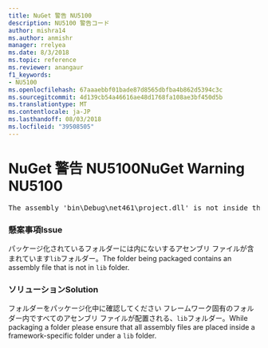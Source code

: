```yaml
---
title: NuGet 警告 NU5100
description: NU5100 警告コード
author: mishra14
ms.author: anmishr
manager: rrelyea
ms.date: 8/3/2018
ms.topic: reference
ms.reviewer: anangaur
f1_keywords:
- NU5100
ms.openlocfilehash: 67aaaebbf01bade87d8565dbfba4b862d5394c3c
ms.sourcegitcommit: 4d139cb54a46616ae48d1768fa108ae3bf450d5b
ms.translationtype: MT
ms.contentlocale: ja-JP
ms.lasthandoff: 08/03/2018
ms.locfileid: "39508505"
---
```

# <a name="nuget-warning-nu5100"></a><span data-ttu-id="0c90b-103">NuGet 警告 NU5100</span><span class="sxs-lookup"><span data-stu-id="0c90b-103">NuGet Warning NU5100</span></span>
<pre>The assembly 'bin\Debug\net461\project.dll' is not inside the 'lib' folder and hence it won't be added as a reference when the package is installed into a project. Move it into the 'lib' folder if it needs to be referenced.</pre>

### <a name="issue"></a><span data-ttu-id="0c90b-104">懸案事項</span><span class="sxs-lookup"><span data-stu-id="0c90b-104">Issue</span></span>

<span data-ttu-id="0c90b-105">パッケージ化されているフォルダーには内にないするアセンブリ ファイルが含まれています`lib`フォルダー。</span><span class="sxs-lookup"><span data-stu-id="0c90b-105">The folder being packaged contains an assembly file that is not in `lib` folder.</span></span>


### <a name="solution"></a><span data-ttu-id="0c90b-106">ソリューション</span><span class="sxs-lookup"><span data-stu-id="0c90b-106">Solution</span></span>

<span data-ttu-id="0c90b-107">フォルダーをパッケージ化中に確認してください フレームワーク固有のフォルダー内ですべてのアセンブリ ファイルが配置される、`lib`フォルダー。</span><span class="sxs-lookup"><span data-stu-id="0c90b-107">While packaging a folder please ensure that all assembly files are placed inside a framework-specific folder under a `lib` folder.</span></span>

